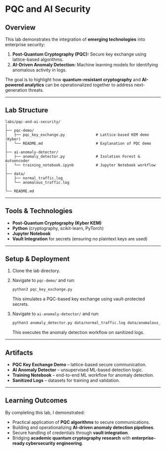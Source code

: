 # PQC and AI Security 

## Overview
This lab demonstrates the integration of **emerging technologies** into enterprise security:

1. **Post-Quantum Cryptography (PQC):** Secure key exchange using lattice-based algorithms.  
2. **AI-Driven Anomaly Detection:** Machine learning models for identifying anomalous activity in logs.  

The goal is to highlight how **quantum-resistant cryptography** and **AI-powered analytics** can be operationalized together to address next-generation threats.

---

## Lab Structure
```plaintext
labs/pqc-and-ai-security/
│
├── pqc-demo/
│   ├── pqc_key_exchange.py              # Lattice-based KEM demo (Kyber)
│   └── README.md                        # Explanation of PQC demo
│
├── ai-anomaly-detector/
│   ├── anomaly_detector.py              # Isolation Forest & Autoencoder
│   └── training_notebook.ipynb          # Jupyter Notebook workflow
│
├── data/
│   ├── normal_traffic.log
│   └── anomalous_traffic.log
│
└── README.md
````

---

## Tools & Technologies

* **Post-Quantum Cryptography (Kyber KEM)**
* **Python** (cryptography, scikit-learn, PyTorch)
* **Jupyter Notebook**
* **Vault Integration** for secrets (ensuring no plaintext keys are used)

---

## Setup & Deployment

1. Clone the lab directory.
2. Navigate to `pqc-demo/` and run:

   ```bash
   python3 pqc_key_exchange.py
   ```

   This simulates a PQC-based key exchange using vault-protected secrets.
3. Navigate to `ai-anomaly-detector/` and run:

   ```bash
   python3 anomaly_detector.py data/normal_traffic.log data/anomalous_traffic.log
   ```

   This executes the anomaly detection workflow on sanitized logs.

---

## Artifacts

* **PQC Key Exchange Demo** – lattice-based secure communication.
* **AI Anomaly Detector** – unsupervised ML-based detection logic.
* **Training Notebook** – end-to-end ML workflow for anomaly detection.
* **Sanitized Logs** – datasets for training and validation.

---

## Learning Outcomes

By completing this lab, I demonstrated:

* Practical application of **PQC algorithms** to secure communications.
* Building and operationalizing **AI-driven anomaly detection pipelines**.
* Secure handling of credentials through **vault integration**.
* Bridging **academic quantum cryptography research** with **enterprise-ready cybersecurity engineering**.

